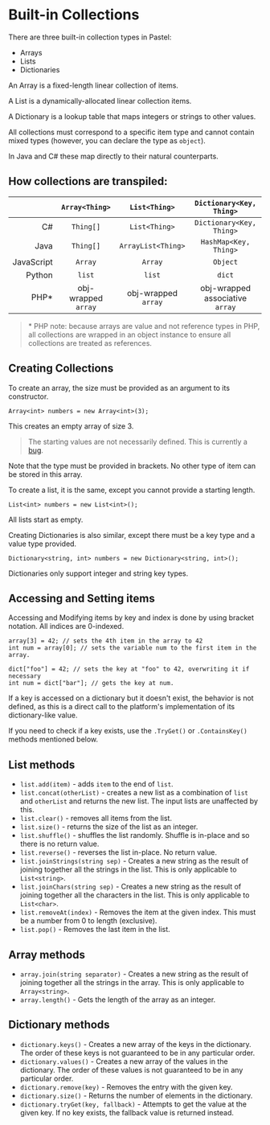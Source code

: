 # Built-in Collections

There are three built-in collection types in Pastel:
- Arrays
- Lists
- Dictionaries

An Array is a fixed-length linear collection of items.

A List is a dynamically-allocated linear collection items.

A Dictionary is a lookup table that maps integers or strings to other values.

All collections must correspond to a specific item type and cannot contain
mixed types (however, you can declare the type as `object`).

In Java and C# these map directly to their natural counterparts.

## How collections are transpiled:

|   | `Array<Thing>` | `List<Thing>` | `Dictionary<Key, Thing>` |
| --: | :-: | :-: | :-: |
| C# | `Thing[]` | `List<Thing>` | `Dictionary<Key, Thing>` |
| Java | `Thing[]` | `ArrayList<Thing>` | `HashMap<Key, Thing>` |
| JavaScript | `Array` | `Array` | `Object` |
| Python | `list` | `list` | `dict` |
| PHP* | obj-wrapped `array` | obj-wrapped `array` | obj-wrapped associative `array` |

> \* PHP note: because arrays are value and not reference types in PHP, all
> collections are wrapped in an object instance to ensure all collections are
> treated as references.

## Creating Collections

To create an array, the size must be provided as an argument to its constructor.

```
Array<int> numbers = new Array<int>(3);
```

This creates an empty array of size 3. 

> The starting values are not necessarily defined. 
> This is currently a [bug](https://github.com/blakeohare/pastel/issues/6).

Note that the type must be provided in brackets. No other type of item can be
stored in this array.

To create a list, it is the same, except you cannot provide a starting length.

```
List<int> numbers = new List<int>();
```

All lists start as empty.

Creating Dictionaries is also similar, except there must be a key type and a
value type provided.

```
Dictionary<string, int> numbers = new Dictionary<string, int>();
```

Dictionaries only support integer and string key types.

## Accessing and Setting items

Accessing and Modifying items by key and index is done by using bracket
notation. All indices are 0-indexed.

```
array[3] = 42; // sets the 4th item in the array to 42
int num = array[0]; // sets the variable num to the first item in the array.
```

```
dict["foo"] = 42; // sets the key at "foo" to 42, overwriting it if necessary
int num = dict["bar"]; // gets the key at num. 
```

If a key is accessed on a dictionary but it doesn't exist, the behavior is not
defined, as this is a direct call to the platform's implementation of its
dictionary-like value.

If you need to check if a key exists, use the `.TryGet()` or `.ContainsKey()` 
methods mentioned below.

## List methods

- `list.add(item)` - adds `item` to the end of `list`.
- `list.concat(otherList)` - creates a new list as a combination of `list` and
  `otherList` and returns the new list. The input lists are unaffected by this.
- `list.clear()` - removes all items from the list.
- `list.size()` - returns the size of the list as an integer.
- `list.shuffle()` - shuffles the list randomly. Shuffle is in-place and so
  there is no return value.
- `list.reverse()` - reverses the list in-place. No return value.
- `list.joinStrings(string sep)` - Creates a new string as the result of joining
  together all the strings in the list. This is only applicable to
  `List<string>`.
- `list.joinChars(string sep)` - Creates a new string as the result of joining
  together all the characters in the list. This is only applicable to
  `List<char>`.
- `list.removeAt(index)` - Removes the item at the given index. This must be a 
  number from 0 to length (exclusive).
- `list.pop()` - Removes the last item in the list.

## Array methods

- `array.join(string separator)` - Creates a new string as the result of joining
  together all the strings in the array. This is only applicable to
  `Array<string>`.
- `array.length()` - Gets the length of the array as an integer.


## Dictionary methods

- `dictionary.keys()` - Creates a new array of the keys in the dictionary. The
  order of these keys is not guaranteed to be in any particular order.
- `dictionary.values()` - Creates a new array of the values in the dictionary.
  The order of these values is not guaranteed to be in any particular order.
- `dictionary.remove(key)` - Removes the entry with the given key.
- `dictionary.size()` - Returns the number of elements in the dictionary.
- `dictionary.tryGet(key, fallback)` - Attempts to get the value at the given
  key. If no key exists, the fallback value is returned instead.
